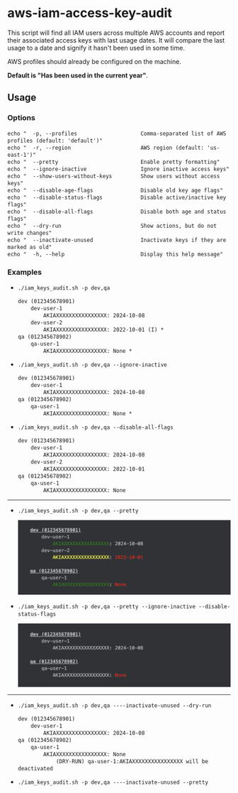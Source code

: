# aws-iam-access-key-audit

This script will find all IAM users across multiple AWS accounts and report their associated access keys with last usage dates. It will compare the last usage to a date and signify it hasn't been used in some time. 

AWS profiles should already be configured on the machine.

**Default is "Has been used in the current year"**.

## Usage

### Options
    echo "  -p, --profiles                    Comma-separated list of AWS profiles (default: 'default')"
    echo "  -r, --region                      AWS region (default: 'us-east-1')"
    echo "  --pretty                          Enable pretty formatting"
    echo "  --ignore-inactive                 Ignore inactive access keys"
    echo "  --show-users-without-keys         Show users without access keys"
    echo "  --disable-age-flags               Disable old key age flags"
    echo "  --disable-status-flags            Disable active/inactive key flags"
    echo "  --disable-all-flags               Disable both age and status flags"
    echo "  --dry-run                         Show actions, but do not write changes"
    echo "  --inactivate-unused               Inactivate keys if they are marked as old"
    echo "  -h, --help                        Display this help message"

### Examples
- `./iam_keys_audit.sh -p dev,qa`

    ```
    dev (012345678901)
        dev-user-1
            AKIAXXXXXXXXXXXXXXXX: 2024-10-08
        dev-user-2
            AKIAXXXXXXXXXXXXXXXX: 2022-10-01 (I) *
    qa (012345678902)
        qa-user-1
            AKIAXXXXXXXXXXXXXXXX: None *
    ```

- `./iam_keys_audit.sh -p dev,qa --ignore-inactive`

    ```
    dev (012345678901)
        dev-user-1
            AKIAXXXXXXXXXXXXXXXX: 2024-10-08
    qa (012345678902)
        qa-user-1
            AKIAXXXXXXXXXXXXXXXX: None *
    ```
  
- `./iam_keys_audit.sh -p dev,qa --disable-all-flags`

    ```
    dev (012345678901)
        dev-user-1
            AKIAXXXXXXXXXXXXXXXX: 2024-10-08
        dev-user-2
            AKIAXXXXXXXXXXXXXXXX: 2022-10-01
    qa (012345678902)
        qa-user-1
            AKIAXXXXXXXXXXXXXXXX: None
    ```

---

- `./iam_keys_audit.sh -p dev,qa --pretty`

  ![key_audit_pretty.png](img/key_audit_pretty.png)

- `./iam_keys_audit.sh -p dev,qa --pretty --ignore-inactive --disable-status-flags`

  ![key_audit_pretty_filtered.png](img/key_audit_pretty_filtered.png)

---

- `./iam_keys_audit.sh -p dev,qa ----inactivate-unused --dry-run`

    ```
    dev (012345678901)
        dev-user-1
            AKIAXXXXXXXXXXXXXXXX: 2024-10-08
    qa (012345678902)
        qa-user-1
            AKIAXXXXXXXXXXXXXXXX: None
                (DRY-RUN) qa-user-1:AKIAXXXXXXXXXXXXXXXX will be deactivated
    ```
  
- `./iam_keys_audit.sh -p dev,qa ----inactivate-unused --pretty`

[//]: # (   ![key_audit_pretty_inactivate.png]&#40;img/key_audit_pretty_inactivate.png&#41; )
